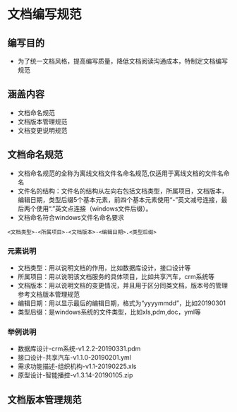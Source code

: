# 文档编写规范
## 编写目的
- 为了统一文档风格，提高编写质量，降低文档阅读沟通成本，特制定文档编写规范

## 涵盖内容
- 文档命名规范
- 文档版本管理规范
- 文档变更说明规范

## 文档命名规范
- 文档命名规范的全称为离线文档文件名命名规范,仅适用于离线文档的文件名命名
- 文件名的结构：文件名的结构从左向右包括文档类型，所属项目，文档版本，编辑日期，类型后缀5个基本元素，前四个基本元素使用“-”英文减号连接，最后两个使用“.”英文点连接（windows文件后缀）。
- 文档命名符合windows文件名命名要求
```
<文档类型>-<所属项目>-<文档版本>-<编辑日期>.<类型后缀>
```
### 元素说明
- 文档类型：用以说明文档的作用，比如数据库设计，接口设计等
- 所属项目：用以说明该文档服务的具体项目，比如共享汽车，crm系统等
- 文档版本：用以说明文档的变更情况，并且用于区分同类文档，版本号的管理参考文档版本管理规范
- 编辑日期：用以显示最后的编辑日期，格式为“yyyymmdd”，比如20190301
- 类型后缀：是windows系统的文件类型，比如xls,pdm,doc，yml等
### 举例说明
- 数据库设计-crm系统-v1.2.2-20190331.pdm
- 接口设计-共享汽车-v1.1.0-20190201.yml
- 需求功能描述-组织机构-v1.1-20190225.xls
- 原型设计-智能播控-v1.3.14-20190105.zip

## 文档版本管理规范

